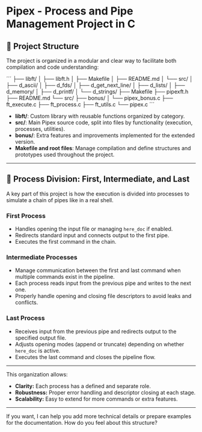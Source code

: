 # Pipex - Process and Pipe Management Project in C

## 📁 Project Structure

The project is organized in a modular and clear way to facilitate both compilation and code understanding:

´´´
├── libft/
│ ├── libft.h
│ ├── Makefile
│ ├── README.md
│ └── src/
│ ├── d_ascii/
│ ├── d_fds/
│ ├── d_get_next_line/
│ ├── d_lists/
│ ├── d_memory/
│ ├── d_printf/
│ └── d_strings/
├── Makefile
├── pipexft.h
├── README.md
└── src/
├── bonus/
│ └── pipex_bonus.c
├── ft_execute.c
├── ft_process.c
├── ft_utils.c
└── pipex.c
´´´

* **libft/**: Custom library with reusable functions organized by category.  
* **src/**: Main Pipex source code, split into files by functionality (execution, processes, utilities).  
* **bonus/**: Extra features and improvements implemented for the extended version.  
* **Makefile and root files**: Manage compilation and define structures and prototypes used throughout the project.

---

## 🚀 Process Division: First, Intermediate, and Last

A key part of this project is how the execution is divided into processes to simulate a chain of pipes like in a real shell.

### First Process

* Handles opening the input file or managing `here_doc` if enabled.  
* Redirects standard input and connects output to the first pipe.  
* Executes the first command in the chain.

### Intermediate Processes

* Manage communication between the first and last command when multiple commands exist in the pipeline.  
* Each process reads input from the previous pipe and writes to the next one.  
* Properly handle opening and closing file descriptors to avoid leaks and conflicts.

### Last Process

* Receives input from the previous pipe and redirects output to the specified output file.  
* Adjusts opening modes (append or truncate) depending on whether `here_doc` is active.  
* Executes the last command and closes the pipeline flow.

---

This organization allows:

* **Clarity:** Each process has a defined and separate role.  
* **Robustness:** Proper error handling and descriptor closing at each stage.  
* **Scalability:** Easy to extend for more commands or extra features.

---

If you want, I can help you add more technical details or prepare examples for the documentation. How do you feel about this structure?

